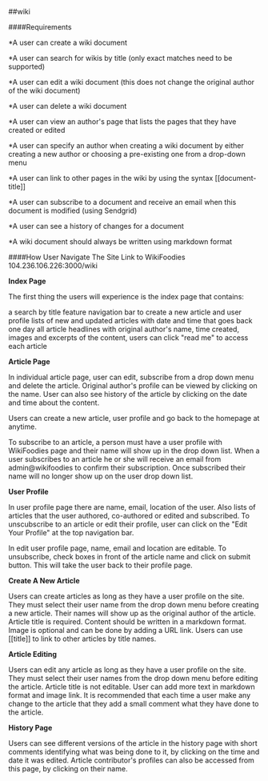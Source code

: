 ##wiki

####Requirements

  *A user can create a wiki document

  *A user can search for wikis by title (only exact matches need to be supported)

  *A user can edit a wiki document (this does not change the original author of the wiki document)

  *A user can delete a wiki document

  *A user can view an author's page that lists the pages that they have created or edited

  *A user can specify an author when creating a wiki document by either creating a new author
  or choosing a pre-existing one from a drop-down menu

  *A user can link to other pages in the wiki by using the syntax [[document-title]]

  *A user can subscribe to a document and receive an email when this document is modified (using Sendgrid)

  *A user can see a history of changes for a document
  
  *A wiki document should always be written using markdown format

####How User Navigate The Site
Link to WikiFoodies 104.236.106.226:3000/wiki

**Index Page**

The first thing the users will experience is the index page that contains:

   a search by title feature
   navigation bar to create a new article and user profile
   lists of new and updated articles with date and time that goes back one day
   all article headlines with original author's name, time created, images and excerpts of the content, users can click "read me" to access each article

**Article Page**

In individual article page, user can edit, subscribe from a drop down menu and delete the article. Original author's profile can be viewed by clicking on the name. User can also see history of the article by clicking on the date and time about the content.

Users can create a new article, user profile and go back to the homepage at anytime.

To subscribe to an article, a person must have a user profile with WikiFoodies page and their name will show up in the drop down list.
When a user subscribes to an article he or she will receive an email from admin@wikifoodies to confirm their subscription.
Once subscribed their name will no longer show up on the user drop down list.

**User Profile**

In user profile page there are name, email, location of the user. Also lists of articles that the user authored, co-authored or edited and subscribed. 
To unscubscribe to an article or edit their profile, user can click on the "Edit Your Profile" at the top navigation bar.

In edit user profile page, name, email and location are editable. To unsubscribe, check boxes in front of the article name and click on submit button. This will take the user back to their profile page.

**Create A New Article**

Users can create articles as long as they have a user profile on the site. They must select their user name from the drop down menu before creating a new article. Their names will show up as the original author of the article.
Article title is required. Content should be written in a markdown format. Image is optional and can be done by adding a URL link. Users can use [[title]] to link to other articles by title names.

**Article Editing**

Users can edit any article as long as they have a user profile on the site. They must select their user names from the drop down menu before editing the article.
Article title is not editable. User can add more text in markdown format and image link. It is recommended that each time a user make any change to the article that they add a small comment what they have done to the article.

**History Page**

Users can see different versions of the article in the history page with short comments identifying what was being done to it, by clicking on the time and date it was edited. Article contributor's profiles can also be accessed from this page, by clicking on their name.




